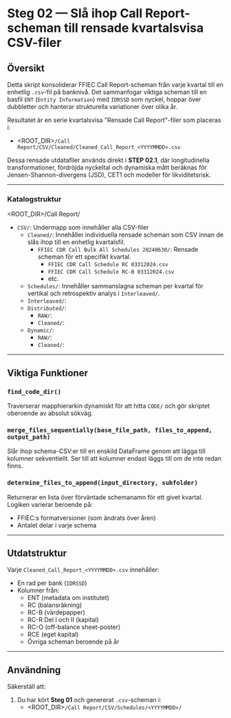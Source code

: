 # Steg 02 — Slå ihop Call Report-scheman till rensade kvartalsvisa CSV-filer

## Översikt

Detta skript konsoliderar FFIEC Call Report-scheman från varje kvartal till en enhetlig `.csv`-fil på banknivå. Det sammanfogar viktiga scheman till en basfil `ENT` (`Entity Information`) med `IDRSSD` som nyckel, hoppar över dubbletter och hanterar strukturella variationer över olika år.

Resultatet är en serie kvartalsvisa "Rensade Call Report"-filer som placeras i:
- <ROOT_DIR>`/Call Report/CSV/Cleaned/Cleaned_Call_Report_<YYYYMMDD>.csv`

Dessa rensade utdatafiler används direkt i **STEP 02.1**, där longitudinella transformationer, fördröjda nyckeltal och dynamiska mått beräknas för Jensen-Shannon-divergens (JSD), CET1 och modeller för likviditetsrisk.

---

### Katalogstruktur
<ROOT_DIR>/Call Report/
- `CSV/`: Undermapp som innehåller alla CSV-filer
  - `Cleaned/`: Innehåller individuella rensade scheman som CSV innan de slås ihop till en enhetlig kvartalsfil.
    - `FFIEC CDR Call Bulk All Schedules 20240630/`: Rensade scheman för ett specifikt kvartal.
      - `FFIEC CDR Call Schedule RC 03312024.csv`  
      - `FFIEC CDR Call Schedule RC-B 03312024.csv`  
      - etc.
  - `Schedules/`: Innehåller sammanslagna scheman per kvartal för vertikal och retrospektiv analys i `Interleaved/`.
  - `Interleaved/`:  
  - `Distributed/`:  
    - `RAW/`:  
    - `Cleaned/`:  
  - `Dynamic/`:  
    - `RAW/`:  
    - `Cleaned/`:  

---

## Viktiga Funktioner

### `find_code_dir()`
Traverserar mapphierarkin dynamiskt för att hitta `CODE/` och gör skriptet oberoende av absolut sökväg.

### `merge_files_sequentially(base_file_path, files_to_append, output_path)`
Slår ihop schema-CSV:er till en enskild DataFrame genom att lägga till kolumner sekventiellt. Ser till att kolumner endast läggs till om de inte redan finns.

### `determine_files_to_append(input_directory, subfolder)`
Returnerar en lista över förväntade schemanamn för ett givet kvartal. Logiken varierar beroende på:
- FFIEC:s formatversioner (som ändrats över åren)
- Antalet delar i varje schema

---

## Utdatstruktur

Varje `Cleaned_Call_Report_<YYYYMMDD>.csv` innehåller:

- En rad per bank (`IDRSSD`)
- Kolumner från:
  - ENT (metadata om institutet)
  - RC (balansräkning)
  - RC-B (värdepapper)
  - RC-R Del I och II (kapital)
  - RC-O (off-balance sheet-poster)
  - RCE (eget kapital)
  - Övriga scheman beroende på år

---

## Användning

Säkerställ att:

1. Du har kört **Steg 01** och genererat `.csv`-scheman i:
   - <ROOT_DIR>`/Call Report/CSV/Schedules/<YYYYMMDD>/`

